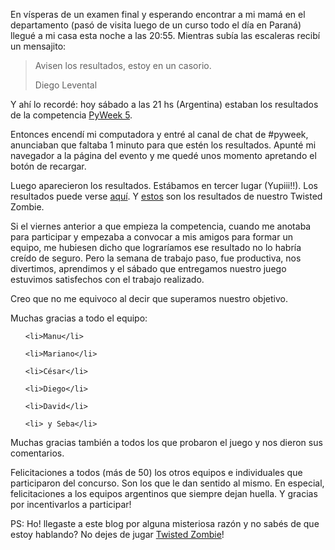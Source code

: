 <html><body><p>En vísperas de un examen final y esperando encontrar a mi mamá en el departamento (pasó de visita luego de un curso todo el día en Paraná) llegué a mi casa esta noche a las 20:55. Mientras subía las escaleras recibí un mensajito:

</p><blockquote>Avisen los resultados, estoy en un casorio.

Diego Levental</blockquote>

Y ahí lo recordé: hoy sábado a las 21 hs (Argentina) estaban los resultados de la competencia <a href="http://media.pyweek.org/5/" title="5" target="_blank">PyWeek 5</a>.



<!--more-->Entonces encendí mi computadora y entré al canal de chat de #pyweek, anunciaban que faltaba 1 minuto para que estén los resultados. Apunté mi navegador a la página del evento y me quedé unos momento apretando el botón de recargar.



Luego aparecieron los resultados. Estábamos en tercer lugar (Yupiii!!). Los resultados puede verse <a href="http://media.pyweek.org/static/pyweek5_ratings.html">aquí</a>. Y <a href="http://www.pyweek.org/e/santa_fe/ratings/" title="TZ rate" target="_blank">estos</a> son los resultados de nuestro Twisted Zombie.



Si el viernes anterior a que empieza la competencia, cuando me anotaba para participar y empezaba a convocar a mis amigos para formar un equipo, me hubiesen dicho que lograríamos ese resultado no lo habría creído de seguro. Pero la semana de trabajo paso, fue productiva, nos divertimos, aprendimos y el sábado que entregamos nuestro juego estuvimos satisfechos con el trabajo realizado.



Creo que no me equivoco al decir que superamos nuestro objetivo.



Muchas gracias a todo el equipo:

<ul>

	<li>Manu</li>

	<li>Mariano</li>

	<li>César</li>

	<li>Diego</li>

	<li>David</li>

	<li> y Seba</li>

</ul>

Muchas gracias también a todos los que probaron el juego y nos dieron sus comentarios.



Felicitaciones a todos (más de 50) los otros equipos e individuales que participaron del concurso. Son los que le dan sentido al mismo. En especial, felicitaciones a los equipos argentinos que siempre dejan huella. Y gracias por incentivarlos a participar!



PS: Ho!  llegaste a este blog por alguna misteriosa razón y no sabés de que estoy hablando? No dejes de jugar <a href="http://zombie.firebirds.com.ar" title="TZ" target="_blank">Twisted Zombie</a>!</body></html>